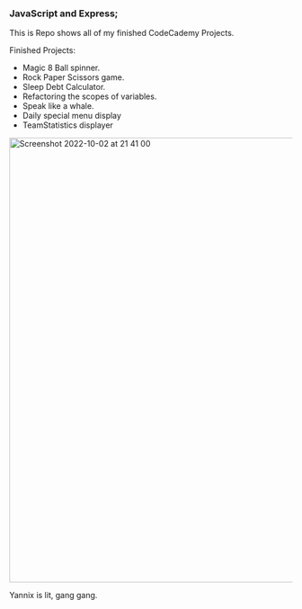### JavaScript and Express;

This is Repo shows all of my finished CodeCademy Projects.

Finished Projects:
- Magic 8 Ball spinner.
- Rock Paper Scissors game.
- Sleep Debt Calculator.
- Refactoring the scopes of variables.
- Speak like a whale.
- Daily special menu display
- TeamStatistics displayer

<img width="791" alt="Screenshot 2022-10-02 at 21 41 00" src="https://user-images.githubusercontent.com/43207309/193473972-06822d26-6b26-4eb0-9f3e-2a21df38cda9.png">

Yannix is lit, gang gang.
